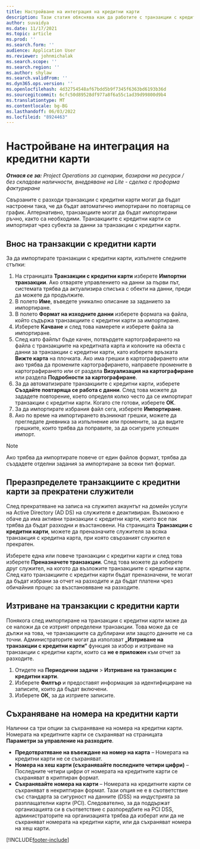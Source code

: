 ```yaml
---
title: Настройване на интеграция на кредитни карти
description: Тази статия обяснява как да работите с транзакции с кредитни карти, свързани с разходи.
author: suvaidya
ms.date: 11/17/2021
ms.topic: article
ms.prod: ''
ms.search.form: ''
audience: Application User
ms.reviewer: johnmichalak
ms.search.scope: ''
ms.search.region: ''
ms.author: shylaw
ms.search.validFrom: ''
ms.dyn365.ops.version: ''
ms.openlocfilehash: 4d32754548af67bdd5b9f7345f6363bd6193b36d
ms.sourcegitcommit: 6cfc50d89528df977a8f6a55c1ad39d99800d9b4
ms.translationtype: MT
ms.contentlocale: bg-BG
ms.lasthandoff: 06/03/2022
ms.locfileid: "8924463"
---
```

# <a name="set-up-credit-card-integration"></a>Настройване на интеграция на кредитни карти

_**Отнася се за:** Project Operations за сценарии, базирани на ресурси / без складови наличности, внедряване на Lite - сделка с проформа фактуриране_

Свързаните с разходи транзакции с кредитни карти могат да бъдат настроени така, че да бъдат автоматично импортирани по повтарящ се график. Алтернативно, транзакциите могат да бъдат импортирани ръчно, както са необходими. Транзакциите с кредитни карти се импортират чрез субекта за данни за транзакции с кредитни карти.

## <a name="import-credit-card-transactions"></a>Внос на транзакции с кредитни карти

За да импортирате транзакции с кредитни карти, изпълнете следните стъпки:

1. На страницата **Транзакции с кредитни карти** изберете **Импортни транзакции**. Ако отваряте управлението на данни за първи път, системата трябва да актуализира списъка с обекти на данни, преди да можете да продължите.
2. В полето **Име**, въведете уникално описание за заданието за импортиране.
3. В полето **Формат на изходните данни** изберете формата на файла, който съдържа транзакциите с кредитни карти за импортиране.
4. Изберете **Качване** и след това намерете и изберете файла за импортиране.
5. След като файлът бъде качен, потвърдете картографирането на файла с транзакциите на кредитната карта и колоните на обекта с данни за транзакции с кредитни карти, като изберете връзката **Вижте карта** на плочката. Ако има грешки в картографирането или ако трябва да промените картографирането, направете промените в картографирането или от раздела **Визуализация на картографиране** или раздела **Подробности за картографиране**.
6. За да автоматизирате транзакциите с кредитни карти, изберете **Създайте повтаряща се работа с данни**. След това можете да зададете повторение, което определя колко често да се импортират транзакции с кредитни карти. Когато сте готови, изберете **ОК**.
7. За да импортирате избрания файл сега, изберете **Импортиране**.
8. Ако по време на импортирането възникнат грешки, можете да прегледате дневника за изпълнение или промените, за да видите грешките, които трябва да поправите, за да осигурите успешен импорт.

> [!NOTE]
> Ако трябва да импортирате повече от един файлов формат, трябва да създадете отделни задания за импортиране за всеки тип формат.

## <a name="reassign-the-credit-card-transactions-for-terminated-employees"></a>Преразпределете транзакциите с кредитни карти за прекратени служители

След прекратяване на записа на служител акаунтът на домейн услуги на Active Directory (AD DS) на служителя е деактивиран. Възможно е обаче да има активни транзакции с кредитни карти, които все пак трябва да бъдат разходни и възстановени. На страницата **Транзакции с кредитни карти**, можете да преназначите служителя за всяка транзакция с кредитна карта, при която свързаният служител е прекратен.

Изберете една или повече транзакции с кредитни карти и след това изберете **Преназначете транзакции**. След това можете да изберете друг служител, на когото да възложите транзакциите с кредитни карти. След като транзакциите с кредитни карти бъдат преназначени, те могат да бъдат избрани за отчет на разходите и да бъдат платени чрез обичайния процес за възстановяване на разходите.

## <a name="delete-credit-card-transactions"></a>Изтриване на транзакции с кредитни карти 

Понякога след импортиране на транзакции с кредитни карти може да се наложи да се изтрият определени транзакции. Това може да се дължи на това, че транзакциите са дублирани или защото данните не са точни. Администраторите могат да използват **„Изтриване на транзакции с кредитни карти“** функция за избор и изтриване на транзакции с кредитни карти, които са **не е приложен** към отчет за разходите. 

1. Отидете на **Периодични задачи** > **Изтриване на транзакции с кредитни карти**.
2. Изберете **Филтър** и предоставят информация за идентифициране на записите, които да бъдат включени.
3. Изберете **ОК**, за да изтриете записите. 

## <a name="storing-credit-card-numbers"></a>Съхраняване на номера на кредитни карти

Налични са три опции за съхраняване на номера на кредитни карти. Номерата на кредитните карти се съхраняват на страницата **Параметри за управление на разходите**.

- **Предотвратяване на въвеждане на номер на карта** – Номерата на кредитни карти не се съхраняват.
- **Номера на хеш карти (съхранявайте последните четири цифри)** – Последните четири цифри от номерата на кредитните карти се съхраняват в криптиран формат.
- **Съхранявайте номера на карти** – Номерата на кредитните карти се съхраняват в некриптиран формат. Тази опция не е в съответствие със стандарта за сигурност на данните (DSS) на индустрията за разплащателни карти (PCI). Следователно, за да поддържат организацията си в съответствие с разпоредбите на PCI DSS, администраторите на организацията трябва да изберат или да не съхраняват номерата на кредитни карти, или да съхраняват номера на хеш карти.

[!INCLUDE[footer-include](../includes/footer-banner.md)]

